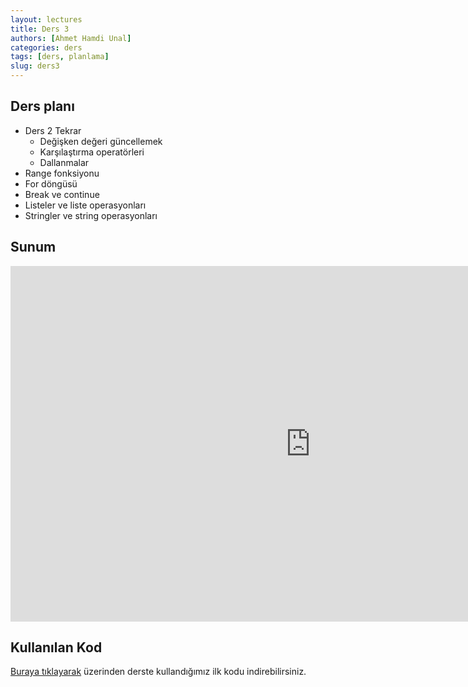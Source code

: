 ```yaml
---
layout: lectures
title: Ders 3
authors: [Ahmet Hamdi Unal]
categories: ders
tags: [ders, planlama]
slug: ders3
---
```


## Ders planı
- Ders 2 Tekrar
    - Değişken değeri güncellemek
    - Karşılaştırma operatörleri
    - Dallanmalar
- Range fonksiyonu
- For döngüsü
- Break ve continue
- Listeler ve liste operasyonları
- Stringler ve string operasyonları




## Sunum
<iframe src="https://docs.google.com/presentation/d/1mu6GVL7ZK7eTL_p9tH45d-XKn1fssnWghQ7GwVifvnU/edit?usp=sharing" frameborder="0" width="960" height="569" allowfullscreen="true" mozallowfullscreen="true" webkitallowfullscreen="true"></iframe>


## Kullanılan Kod
[Buraya tıklayarak](https://drive.google.com/file/d/19RUj2gFEMKR2z272T4lTFPrCfytW5Z-o/view?usp=sharing) üzerinden derste kullandığımız ilk kodu indirebilirsiniz.
